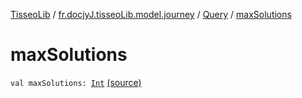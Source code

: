 [TisseoLib](../../index.md) / [fr.docjyJ.tisseoLib.model.journey](../index.md) / [Query](index.md) / [maxSolutions](./max-solutions.md)

# maxSolutions

`val maxSolutions: `[`Int`](https://kotlinlang.org/api/latest/jvm/stdlib/kotlin/-int/index.html) [(source)](https://github.com/docjyj/tisseoLib/tree/master/src/main/kotlin/fr/docjyJ/tisseoLib/model/journey/Query.kt#L8)